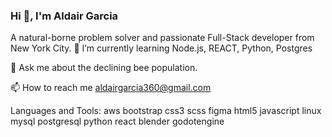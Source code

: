 ### Hi 👋, I'm Aldair Garcia
A natural-borne problem solver and passionate Full-Stack developer from New York City.
🌱 I’m currently learning Node.js, REACT, Python, Postgres

💬 Ask me about the declining bee population.

📫 How to reach me aldairgarcia360@gmail.com

Languages and Tools:
aws bootstrap css3 scss figma html5 javascript linux mysql postgresql python react blender godotengine

<!--
**AGarciaNY/AGarciaNY** is a ✨ _special_ ✨ repository because its `README.md` (this file) appears on your GitHub profile.

Here are some ideas to get you started:

- 🔭 I’m currently working on ...
- 🌱 I’m currently learning ...
- 👯 I’m looking to collaborate on ...
- 🤔 I’m looking for help with ...
- 💬 Ask me about ...
- 📫 How to reach me: ...
- 😄 Pronouns: ...
- ⚡ Fun fact: ...
-->
